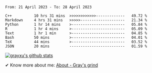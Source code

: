 <!--START_SECTION:waka-->

```text
From: 21 April 2023 - To: 28 April 2023

C++          10 hrs 31 mins  >>>>>>>>>>>>-------------   49.72 %
Markdown     4 hrs 31 mins   >>>>>--------------------   21.34 %
Python       1 hr 14 mins    >------------------------   05.84 %
R            1 hr 4 mins     >------------------------   05.09 %
Text         1 hr 1 min      >------------------------   04.85 %
Bash         50 mins         >------------------------   04.01 %
TeX          44 mins         >------------------------   03.52 %
JSON         20 mins         -------------------------   01.59 %
```

<!--END_SECTION:waka-->

[![grayxu's github stats](https://github-readme-stats.vercel.app/api?username=grayxu&count_private=true&show_icons=true)](https://github.com/grayxu)

✔ Know more about me: [About - Gray's grind](https://www.grayxu.cn/)
